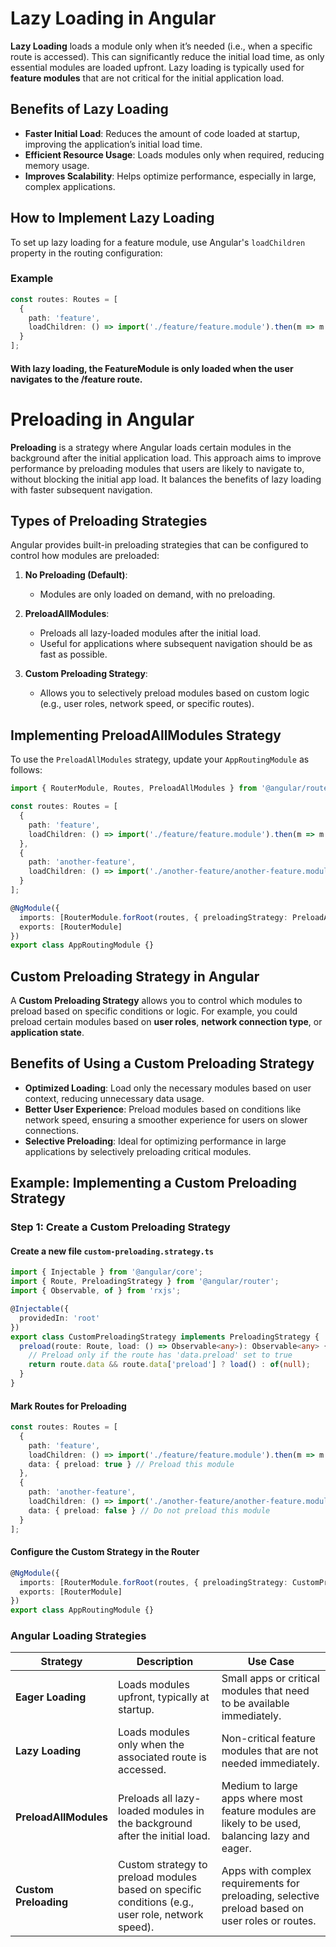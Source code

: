 # Lazy Loading in Angular

**Lazy Loading** loads a module only when it’s needed (i.e., when a specific route is accessed). This can significantly reduce the initial load time, as only essential modules are loaded upfront. Lazy loading is typically used for **feature modules** that are not critical for the initial application load.

## Benefits of Lazy Loading

- **Faster Initial Load**: Reduces the amount of code loaded at startup, improving the application’s initial load time.
- **Efficient Resource Usage**: Loads modules only when required, reducing memory usage.
- **Improves Scalability**: Helps optimize performance, especially in large, complex applications.

## How to Implement Lazy Loading

To set up lazy loading for a feature module, use Angular's `loadChildren` property in the routing configuration:

### Example

```typescript
const routes: Routes = [
  {
    path: 'feature',
    loadChildren: () => import('./feature/feature.module').then(m => m.FeatureModule)
  }
];
```
#### With lazy loading, the FeatureModule is only loaded when the user navigates to the /feature route.

# Preloading in Angular

**Preloading** is a strategy where Angular loads certain modules in the background after the initial application load. This approach aims to improve performance by preloading modules that users are likely to navigate to, without blocking the initial app load. It balances the benefits of lazy loading with faster subsequent navigation.

## Types of Preloading Strategies

Angular provides built-in preloading strategies that can be configured to control how modules are preloaded:

1. **No Preloading (Default)**: 
   - Modules are only loaded on demand, with no preloading.
  
2. **PreloadAllModules**: 
   - Preloads all lazy-loaded modules after the initial load.
   - Useful for applications where subsequent navigation should be as fast as possible.
  
3. **Custom Preloading Strategy**: 
   - Allows you to selectively preload modules based on custom logic (e.g., user roles, network speed, or specific routes).

## Implementing PreloadAllModules Strategy

To use the `PreloadAllModules` strategy, update your `AppRoutingModule` as follows:

```typescript
import { RouterModule, Routes, PreloadAllModules } from '@angular/router';

const routes: Routes = [
  {
    path: 'feature',
    loadChildren: () => import('./feature/feature.module').then(m => m.FeatureModule)
  },
  {
    path: 'another-feature',
    loadChildren: () => import('./another-feature/another-feature.module').then(m => m.AnotherFeatureModule)
  }
];

@NgModule({
  imports: [RouterModule.forRoot(routes, { preloadingStrategy: PreloadAllModules })],
  exports: [RouterModule]
})
export class AppRoutingModule {}
```

## Custom Preloading Strategy in Angular

A **Custom Preloading Strategy** allows you to control which modules to preload based on specific conditions or logic. For example, you could preload certain modules based on **user roles**, **network connection type**, or **application state**.

## Benefits of Using a Custom Preloading Strategy

- **Optimized Loading**: Load only the necessary modules based on user context, reducing unnecessary data usage.
- **Better User Experience**: Preload modules based on conditions like network speed, ensuring a smoother experience for users on slower connections.
- **Selective Preloading**: Ideal for optimizing performance in large applications by selectively preloading critical modules.

## Example: Implementing a Custom Preloading Strategy

### Step 1: Create a Custom Preloading Strategy

#### Create a new file `custom-preloading.strategy.ts`

```typescript
import { Injectable } from '@angular/core';
import { Route, PreloadingStrategy } from '@angular/router';
import { Observable, of } from 'rxjs';

@Injectable({
  providedIn: 'root'
})
export class CustomPreloadingStrategy implements PreloadingStrategy {
  preload(route: Route, load: () => Observable<any>): Observable<any> {
    // Preload only if the route has 'data.preload' set to true
    return route.data && route.data['preload'] ? load() : of(null);
  }
}
```
#### Mark Routes for Preloading
```typescript
const routes: Routes = [
  {
    path: 'feature',
    loadChildren: () => import('./feature/feature.module').then(m => m.FeatureModule),
    data: { preload: true } // Preload this module
  },
  {
    path: 'another-feature',
    loadChildren: () => import('./another-feature/another-feature.module').then(m => m.AnotherFeatureModule),
    data: { preload: false } // Do not preload this module
  }
];
```
#### Configure the Custom Strategy in the Router

```typescript
@NgModule({
  imports: [RouterModule.forRoot(routes, { preloadingStrategy: CustomPreloadingStrategy })],
  exports: [RouterModule]
})
export class AppRoutingModule {}
```
### Angular Loading Strategies

| Strategy              | Description                                                            | Use Case                                                                                   |
|-----------------------|-----------------------------------------------------------------------|--------------------------------------------------------------------------------------------|
| **Eager Loading**     | Loads modules upfront, typically at startup.                          | Small apps or critical modules that need to be available immediately.                      |
| **Lazy Loading**      | Loads modules only when the associated route is accessed.             | Non-critical feature modules that are not needed immediately.                              |
| **PreloadAllModules** | Preloads all lazy-loaded modules in the background after the initial load. | Medium to large apps where most feature modules are likely to be used, balancing lazy and eager. |
| **Custom Preloading** | Custom strategy to preload modules based on specific conditions (e.g., user role, network speed). | Apps with complex requirements for preloading, selective preload based on user roles or routes. |





